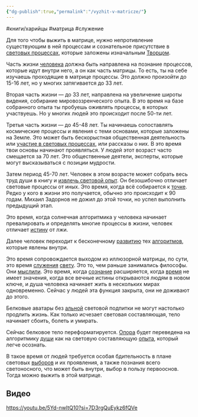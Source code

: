 ```yaml
---
{"dg-publish":true,"permalink":"/vyzhit-v-matricze/"}
---
```



#книги/харийцы #матрица #служение

Для того чтобы выжить в матрице, нужно непротивление существующим в ней процессам и сознательное присутствие в [световых процессах](Основные%20понятия.md#^c04652), которые заложены изначальным [Творцом](Основные%20понятия.md#^71c856).

Часть жизни [человека](Основные%20понятия.md#^b8c3ad) должна быть направлена на познание процессов, которые идут внутри него, а он как часть матрицы. То есть, ты на себе изучаешь проходящие в матрице процессы. Это должно произойти до 15-16 лет, но у многих затягивается до 33 лет.

Вторая часть жизни — до 33 лет, направлена на увеличение широты видения, собирание мировоззренческого опыта. В это время на базе собранного опыта ты пробуешь оживлять процессы, в которых участвуешь. Но у многих людей это происходит после 50-ти лет.

Третья часть жизни — до 45-48 лет. Ты начинаешь сопоставлять космические процессы и явления с теми основами, которые заложены на Земле. Это может быть бескорыстная общественная деятельность или [участие в световых процессах](Участие%20в%20световом%20процессе.md), или рассказы о них. В это время твои основы начинают проявляться. У людей этот возраст часто смещается за 70 лет. Это общественные деятели, эксперты, которые могут высказываться с позиции мудрости.

Затем период 45-70 лет. Человек в этом возрасте может собрать весь труд души в книгу и [извлечь световой опыт](Извлечение%20светового%20опыта.md). Он безошибочно отличает световые процессы от иных. Это время, когда всё собирается к [точке](Основные%20понятия.md#^965bc0). Редко у кого в жизни это получается, обычно это происходит к 90 годам. Михаил Задорнов не дожил до этой точки, но успел выполнить предыдущий этап.

Это время, когда солнечная алгоритмика у человека начинает превалировать и определять многие процессы в жизни, человек отличает [истину](Основные%20понятия.md#^1ea3c3) от лжи.
 
Далее человек переходит к бесконечному [развитию](Основные%20понятия.md#^dbe02b) тех [алгоритмов](Основные%20понятия.md#^4aee22), которые явлены внутри.

Это время сопровождается выходом из иллюзорной матрицы, по сути, это время [служения](Основные%20понятия.md#^36c93e) [свету](Основные%20понятия.md#^bd2a25). Это то, чем раньше занимались философы. Они [мыслили](Основные%20понятия.md#^a2dacd). Это время, когда [сознание](Сознание.md) расширяется, когда [время](Время.md) не имеет значения, когда все вечные истины открываются людям в новом ключе, и душа человека начинает жить в нескольких мирах одновременно. Сейчас у людей эта функция закрыта, они не доживают до этого.

Белковые аватары без [альной](Основные%20понятия.md#^40c0c5) световой подпитки не могут настолько продлить жизнь. Как только исчезает световая составляющая, тело начинает сбоить, болеть и умирать.
 
Сейчас белковое тело переформатируется. [Опора](Чем%20опора%20на%20смысл%20отличается%20от%20опоры%20на%20реальность.md) будет переведена на алгоритмику [души](Основные%20понятия.md#^b88258) как на световую составляющую [опыта](Основные%20понятия.md#^9ce90e), который легче осознать.

В такое время от людей требуется особая бдительность в плане световых [выборов](Основные%20понятия.md#^982bb0) и их проявления, а также познания всего светоносного, что может быть внутри, выбор в пользу первооснов. Тогда можно выжить в этой матрице.
## Видео

https://youtu.be/5Yd-nwItQ10?si=7D3rgQuEykz6fQVe